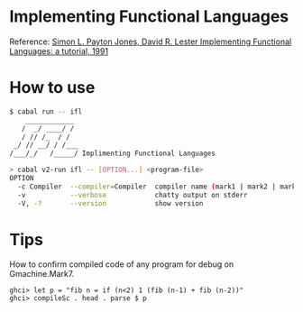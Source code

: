 # Implementing Functional Languages

Reference: [Simon L. Payton Jones, David R. Lester Implementing Functional Languages: a tutorial, 1991](https://www.microsoft.com/en-us/research/publication/implementing-functional-languages-a-tutorial)

# How to use

```sh
$ cabal run -- ifl
    ____________
   /  _/ ____/ /
   / // /_  / /
 _/ // __/ / /___
/___/_/   /_____/ Implimenting Functional Languages

> cabal v2-run ifl -- [OPTION...] <program-file>
OPTION
  -c Compiler  --compiler=Compiler  compiler name (mark1 | mark2 | mark3 | mark4 | mark5 | mark5cnv | mark5alt | mark5altcnv | mark5gc | mark5gccnv | mark5revgc | mark5revgccnv | mark5cp | gmark1 | gmark2 | gmark3 | gmark4 | gmark5 | gmark6 | gmark7 | timark1 | timark1cp | timark2)
  -v           --verbose            chatty output on stderr
  -V, -?       --version            show version
```



# Tips

How to confirm compiled code of any program for debug on Gmachine.Mark7.

```
ghci> let p = "fib n = if (n<2) 1 (fib (n-1) + fib (n-2))"
ghci> compileSc . head . parse $ p
```

